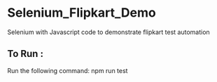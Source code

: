 # Selenium_Flipkart_Demo
Selenium with Javascript code to demonstrate flipkart test automation

## To Run :
Run the following command: npm run test
